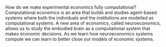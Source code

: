 How do we make experimental economics fully computational?
Computational economics is an area that builds and studies agent-based systems where both the individuals and the institutions are modelled as computational systems.  A new area of economics, called neuroeconomics, allows us to study the embodied brain as a computational system that makes economic decisions.  As we learn how neuroeconomics systems compute we can learn to better close our models of economic systems.
